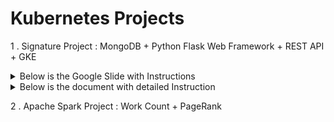 
# Kubernetes Projects

1 . Signature Project : MongoDB + Python Flask Web Framework + REST API + GKE

<details>
<summary>Below is the Google Slide with Instructions</summary>
<a href="https://docs.google.com/presentation/d/1L_xvQDlioCY-XgoFilKNnvpnN8ZRxzgDArRJU3icTa0/edit?usp=sharing"> Google Slide</a>
</details>

<details>
<summary>Below is the document with detailed Instruction</summary>
<a href="https://github.com/shoumyasingh/Cloud-Computing-Infrastructure/blob/main/kubernetes_Signature_Project/CS571_Signature_Project_Shoumya_Singh.pdf"> Document</a>
</details>


2 . Apache Spark Project : Work Count + PageRank
